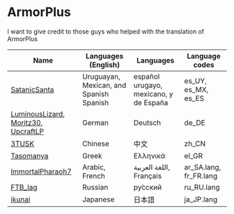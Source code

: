 # ArmorPlus

I want to give credit to those guys who helped with the translation of ArmorPlus

| **Name** | **Languages (English)** | **Languages** | **Language codes**
|----------|-------------------------|------------------------|-------------------
| [SatanicSanta](https://github.com/elifoster) | Uruguayan, Mexican, and Spanish Spanish | español urugayo, mexicano, y de España | es_UY, es_MX, es_ES
| [LuminousLizard](https://github.com/LuminousLizard), [Moritz30](https://moritz30.de), [UpcraftLP](https://github.com/UpcraftLP) | German | Deutsch | de_DE
| [3TUSK](https://github.com/3TUSK) | Chinese | 中文 | zh_CN
| [Tasomanya](https://www.youtube.com/channel/UC21oSgKfEiV_bwFO2Y9CjPg) | Greek | Ελληνικά | el_GR
| [ImmortalPharaoh7](https://www.youtube.com/channel/UCmpPDi94KWH_6eL0OGLFMpQ) | Arabic, French | اللغة العربية, Français | ar_SA.lang, fr_FR.lang
| [FTB_lag](https://github.com/DoctorFTB) | Russian | ру́сский | ru_RU.lang 
| [ikunai](https://github.com/ikunai) | Japanese | 日本語 | ja_JP.lang
